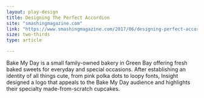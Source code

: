 ```yaml
---
layout: play-design
title: Designing The Perfect Accordion
site: "smashingmagazine.com"
link: "https://www.smashingmagazine.com/2017/06/designing-perfect-accordion-checklist/"
size: two-thirds
type: article

---
```


Bake My Day is a small family-owned bakery in Green Bay offering fresh baked sweets for everyday and special occasions. After establishing an identity of all things cute, from pink polka dots to loopy fonts, Insight designed a logo that appeals to the Bake My Day audience and highlights their specialty made-from-scratch cupcakes.
